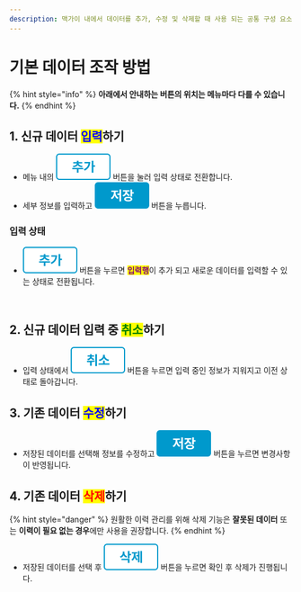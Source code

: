 ```yaml
---
description: 맥가이 내에서 데이터를 추가, 수정 및 삭제할 때 사용 되는 공통 구성 요소를 안내합니다.
---
```


# 기본 데이터 조작 방법

{% hint style="info" %}
**아래에서 안내하는 버튼의 위치는 메뉴마다 다를 수 있습니다.**
{% endhint %}

## 1. 신규 데이터 <mark style="color:blue;">입력</mark>하기

* 메뉴 내의 <img src="../.gitbook/assets/btn_추가.png" alt="" data-size="line"> 버튼을 눌러 입력 상태로 전환합니다.
* 세부 정보를 입력하고 <img src="../.gitbook/assets/btn_저장.png" alt="" data-size="line"> 버튼을 누릅니다.

### 입력 상태

* <img src="../.gitbook/assets/btn_추가.png" alt="" data-size="line"> 버튼을 누르면 <mark style="color:purple;">**입력행**</mark>이 추가 되고 새로운 데이터를 입력할 수 있는 상태로 전환됩니다.

<figure><img src="../.gitbook/assets/추가_입력상태.png" alt=""><figcaption></figcaption></figure>

## 2. 신규 데이터 입력 중 <mark style="color:green;">취소</mark>하기

* 입력 상태에서 <img src="../.gitbook/assets/btn_취소.png" alt="" data-size="line"> 버튼을 누르면 입력 중인 정보가 지워지고 이전 상태로 돌아갑니다.

## 3. 기존 데이터 <mark style="color:blue;">수정</mark>하기

* 저장된 데이터를 선택해 정보를 수정하고 <img src="../.gitbook/assets/btn_저장.png" alt="" data-size="line"> 버튼을 누르면 변경사항이 반영됩니다.

## 4. 기존 데이터 <mark style="color:red;">삭제</mark>하기

{% hint style="danger" %}
원활한 이력 관리를 위해 삭제 기능은 **잘못된 데이터** 또는 **이력이 필요 없는 경우**에만 사용을 권장합니다.
{% endhint %}

* 저장된 데이터를 선택 후 <img src="../.gitbook/assets/btn_delete.png" alt="" data-size="line"> 버튼을 누르면 확인 후 삭제가 진행됩니다.
